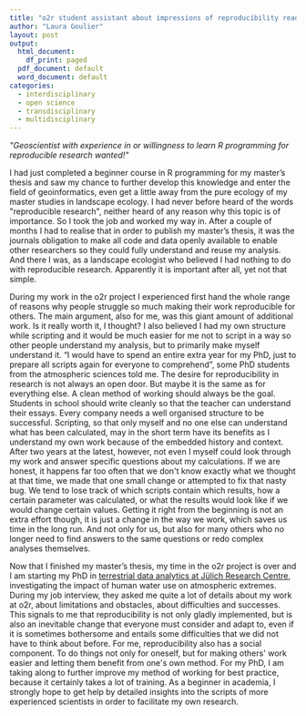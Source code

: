 ```yaml
---
title: "o2r student assistant about impressions of reproducibility ready to start a career in research"
author: "Laura Goulier"
layout: post
output:
  html_document:
    df_print: paged
  pdf_document: default
  word_document: default
categories:
  - interdisciplinary
  - open science
  - transdisciplinary
  - multidisciplinary
---
```


_"Geoscientist with experience in or willingness to learn R programming for reproducible research wanted!"_

I had just completed a beginner course in R programming for my master’s thesis and saw my chance to further develop this knowledge and enter the field of geoinformatics, even get a little away from the pure ecology of my master studies in landscape ecology. I had never before heard of the words "reproducible research", neither heard of any reason why this topic is of importance. So I took the job and worked my way in. After a couple of months<!--more--> I had to realise that in order to publish my master’s thesis, it was the journals obligation to make all code and data openly available to enable other researchers so they could fully understand and reuse my analysis. And there I was, as a landscape ecologist who believed I had nothing to do with reproducible research. Apparently it is important after all, yet not that simple.

During my work in the o2r project I experienced first hand the whole range of reasons why people struggle so much making their work reproducible for others. The main argument, also for me, was this giant amount of additional work. Is it really worth it, I thought? I also believed I had my own structure while scripting and it would be much easier for me not to script in a way so other people understand my analysis, but to primarily make myself understand it. “I would have to spend an entire extra year for my PhD, just to prepare all scripts again for everyone to comprehend”, some PhD students from the atmospheric sciences told me. The desire for reproducibility in research is not always an open door. But maybe it is the same as for everything else. A clean method of working should always be the goal. Students in school should write cleanly so that the teacher can understand their essays. Every company needs a well organised structure to be successful. Scripting, so that only myself and no one else can understand what has been calculated, may in the short term have its benefits as I understand my own work because of the embedded history and context. After two years at the latest, however, not even I myself could look through my work and answer specific questions about my calculations. If we are honest, it happens far too often that we don't know exactly what we thought at that time, we made that one small change or attempted to fix that nasty bug. We tend to lose track of which scripts contain which results, how a certain parameter was calculated, or what the results would look like if we would change certain values. Getting it right from the beginning is not an extra effort though, it is just a change in the way we work, which saves us time in the long run. And not only for us, but also for many others who no longer need to find answers to the same questions or redo complex analyses themselves. 

Now that I finished my master’s thesis, my time in the o2r project is over and I am starting my PhD in [terrestrial data analytics at Jülich Research Centre](https://www.fz-juelich.de/ibg/ibg-3/DE/Home/home_node.html), investigating the impact of human water use on atmospheric extremes. During my job interview, they asked me quite a lot of details about my work at o2r, about limitations and obstacles, about difficulties and successes. This signals to me that reproducibility is not only gladly implemented, but is also an inevitable change that everyone must consider and adapt to, even if it is sometimes bothersome and entails some difficulties that we did not have to think about before. For me, reproducibility also has a social component. To do things not only for oneself, but for making others' work easier and letting them benefit from one's own method. For my PhD, I am taking along to further improve my method of working for best practice, because it certainly takes a lot of training. As a beginner in academia, I strongly hope to get help by detailed insights into the scripts of more experienced scientists in order to facilitate my own research. 
